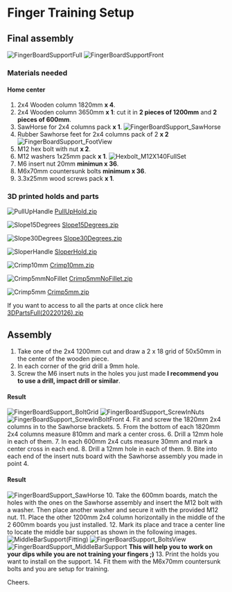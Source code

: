 # Finger Training Setup

## Final assembly

![FingerBoardSupportFull](https://user-images.githubusercontent.com/91880074/151002493-9b0aa966-812c-48ed-bc1f-5644895ca89d.png)
![FingerBoardSupportFront](https://user-images.githubusercontent.com/91880074/151002487-155e5db9-a670-492e-9fc0-ec8623dcc984.png)

### Materials needed
#### Home center 

1. 2x4 Wooden column 1820mm **x 4**.
2. 2x4 Wooden column 3650mm **x 1**: cut it in **2 pieces of 1200mm** and **2 pieces of 600mm**.
3. SawHorse for 2x4 columns pack **x 1**.
![FingerBoardSupport_SawHorse](https://user-images.githubusercontent.com/91880074/151002464-d71c0570-8fba-4696-b963-788a79efa4ac.png)
4. Rubber Sawhorse feet for 2x4 columns pack of 2 **x 2** 
![FingerBoardSupport_FootView](https://user-images.githubusercontent.com/91880074/151002437-01c45445-3eea-4f67-b995-65515507a827.png)
5. M12 hex bolt with nut **x 2**.
6. M12 washers 1x25mm pack **x 1**.
![Hexbolt_M12X140FullSet](https://user-images.githubusercontent.com/91880074/151002502-64f4b78c-815c-4e70-b258-02f86694fcce.png)
7. M6 insert nut 20mm **minimun x 36**.
8. M6x70mm countersunk bolts **minimum x 36**.
9. 3.3x25mm wood screws pack **x 1**.

### 3D printed holds and parts

![PullUpHandle](https://user-images.githubusercontent.com/91880074/151002520-04f20966-3636-4000-b801-be0457c8ed2e.png)
[PullUpHold.zip](https://github.com/ysmaLabs/FingerTrainingSetup/files/7941917/PullUpHold.zip)

![Slope15Degrees](https://user-images.githubusercontent.com/91880074/151002524-c00cbc37-dade-4f52-928b-9256798df723.png)
[Slope15Degrees.zip](https://github.com/ysmaLabs/FingerTrainingSetup/files/7941918/Slope15Degrees.zip)

![Slope30Degrees](https://user-images.githubusercontent.com/91880074/151002527-fa9a34bb-605f-49a0-994c-fd1de00445c5.png)
[Slope30Degrees.zip](https://github.com/ysmaLabs/FingerTrainingSetup/files/7941921/Slope30Degrees.zip)

![SloperHandle](https://user-images.githubusercontent.com/91880074/151002532-e2a65767-db26-41ba-b7d1-d3e5e305e9fe.png)
[SloperHold.zip](https://github.com/ysmaLabs/FingerTrainingSetup/files/7941925/SloperHold.zip)

![Crimp10mm](https://user-images.githubusercontent.com/91880074/151002416-26e5b117-a1d6-46e0-8a86-59ec3feee84d.png)
[Crimp10mm.zip](https://github.com/ysmaLabs/FingerTrainingSetup/files/7941928/Crimp10mm.zip)

![Crimp5mmNoFillet](https://user-images.githubusercontent.com/91880074/151002397-9890a0dd-7baf-49c1-9972-9b94a7d8ec5a.png)
[Crimp5mmNoFillet.zip](https://github.com/ysmaLabs/FingerTrainingSetup/files/7941929/Crimp5mmNoFillet.zip)

![Crimp5mm](https://user-images.githubusercontent.com/91880074/151002384-051791a4-d1a8-47de-ae95-d234dca1a239.png)
[Crimp5mm.zip](https://github.com/ysmaLabs/FingerTrainingSetup/files/7941931/Crimp5mm.zip)

If you want to access to all the parts at once click here [3DPartsFull(20220126).zip](https://github.com/ysmaLabs/FingerTrainingSetup/files/7941934/3DPartsFull.20220126.zip)

## Assembly

1. Take one of the 2x4 1200mm cut and draw a 2 x 18 grid of 50x50mm in the center of the wooden piece.
2. In each corner of the grid drill a 9mm hole.
3. Screw the M6 insert nuts in the holes you just made **I recommend you to use a drill, impact drill or similar**.
#### Result
![FingerBoardSupport_BoltGrid](https://user-images.githubusercontent.com/91880074/151002426-70b08f72-409b-47dc-bf70-18270fae5f04.png)
![FingerBoardSupport_ScrewInNuts](https://user-images.githubusercontent.com/91880074/151170593-bae273f7-035d-4bf9-acfc-3214553bd206.png)
![FingerBoardSupport_ScrewInBoltFront](https://user-images.githubusercontent.com/91880074/151002467-1b9bf714-1bcb-40ec-9c38-276a0e19370f.png)
4. Fit and screw the 1820mm 2x4 columns in to the Sawhorse brackets.
5. From the bottom of each 1820mm 2x4 columns measure 810mm and mark a center cross.
6. Drill a 12mm hole in each of them.
7. In each 600mm 2x4 cuts measure 30mm and mark a center cross in each end.
8. Drill a 12mm hole in each of them.
9. Bite into each end of the insert nuts board with the Sawhorse assembly you made in point 4.
#### Result
![FingerBoardSupport_SawHorse](https://user-images.githubusercontent.com/91880074/151171270-ec2efaa8-87e4-453b-a83c-15621c68d423.png)
10. Take the 600mm boards, match the holes with the ones on the Sawhorse assembly and insert the M12 bolt with a washer. Then place another washer and secure it with the provided M12 nut.
11. Place the other 1200mm 2x4 column horizontally in the middle of the 2 600mm boards you just installed.
12. Mark its place and trace a center line to locate the middle bar support as shown in the following images.
![MiddleBarSupport(Fitting)](https://user-images.githubusercontent.com/91880074/151002512-eaee4721-4d9e-4cc8-b4fa-35fe39ddd38f.png)
![FingerBoardSupport_BoltsView](https://user-images.githubusercontent.com/91880074/151002429-3cd87395-4b91-4126-9b2b-a19c3fecfbef.png)
![FingerBoardSupport_MiddleBarSupport](https://user-images.githubusercontent.com/91880074/151002450-c878c75d-cf1f-4f75-acd6-1eb7ab449556.png)
**This will help you to work on your dips while you are not training your fingers ;)**
13. Print the holds you want to install on the support.
14. Fit them with the M6x70mm countersunk bolts and you are setup for training.

Cheers.



